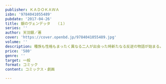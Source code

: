 ```yaml
---
publisher: ＫＡＤＯＫＡＷＡ
isbn: '9784041055489'
pubdate: '2017-04-26'
title: 銀のヴェンデッタ　　（１）
series: ''
author: 天羽銀／著
cover: 'https://cover.openbd.jp/9784041055489.jpg'
volume: ''
description: 種族も性格もまったく異なる二人が出会った時新たなる反逆の物語が始まる。
price: '580'
genre: ''
target: 一般
format: コミック
content: コミックス・劇画

---
```


